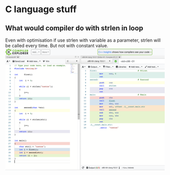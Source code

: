 # C language stuff

## What would compiler do with strlen in loop

Even with optimisation if use strlen with variable as a parameter, strlen will be called every time. But not with constant value.
<img src="img/c_compiler_strlen_in_loop.png">
